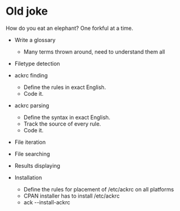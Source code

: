 # Old joke

How do you eat an elephant?  One forkful at a time.

* Write a glossary
    * Many terms thrown around, need to understand them all

* Filetype detection
* ackrc finding
    * Define the rules in exact English.
    * Code it.
* ackrc parsing
    * Define the syntax in exact English.
    * Track the source of every rule.
    * Code it.
* File iteration
* File searching
* Results displaying
* Installation
    * Define the rules for placement of /etc/ackrc on all platforms
    * CPAN installer has to install /etc/ackrc
    * ack --install-ackrc
